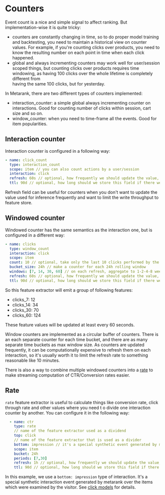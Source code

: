 # Counters

Event count is a nice and simple signal to affect ranking. But implementation-wise it is quite tricky:
* counters are constantly changing in time, so to do proper model training and backtesting, you need to maintain
  a historical view on counter values. For example, if you're counting clicks over products, you need to know the
  resulting number on each point in time when each click happened.
* global and always incrementing counters may work well for user/session scoped things, but counting clicks over 
  products requires time windowing, as having 100 clicks over the whole lifetime is completely different from  
  having the same 100 clicks, but for yesterday.

In Metarank, there are two different types of counters implemented:
* interaction_counter: a simple global always incrementing counter on interactions. Good for counting number of clicks within 
  session, cart size and so on.
* window_counter: when you need to time-frame all the events. Good for item popularities.

## Interaction counter

Interaction counter is configured in a following way:
```yaml
- name: click_count
  type: interaction_count
  scope: item // you can also count actions by a user/session
  interaction: click
  refresh: 60s // optional, how frequently we should update the value, 0s by default
  ttl: 90d // optional, how long should we store this field if there were no updates
```

Refresh field can be useful for counters when you don't want to update the value used for inference frequently
and want to limit the write throughput to feature store.

## Windowed counter

Windowed counter has the same semantics as the interaction one, but is configured in a different way:
```yaml
- name: clicks
  type: window_count
  interaction: click
  scope: item
  count: 10 // optional, take only the last 10 clicks performed by the user
  bucket_size: 24h // make a counter for each 24h rolling window
  windows: [7, 14, 30, 60] // on each refresh, aggregate to 1-2-4-8 week counts
  refresh: 60s // optional, how frequently we should update the value, 0s by default
  ttl: 90d // optional, how long should we store this field if there were no updates
```

So this feature extractor will emit a group of following features:
* clicks_7: 12
* clicks_14: 34
* clicks_30: 70
* clicks_60: 124

These feature values will be updated at least every 60 seconds.

Window counters are implemented as a circular buffer of counters. There is an each separate counter for each time bucket,
and there are as many separate time buckets as max window size. As counters are updated frequently, it can be computationally 
expensive to refresh them on each interaction, so it's usually worth it to limit the refresh rate to something reasonable
like 10 minutes.

There is also a way to combine multiple windowed counters into a [rate](counters.md#rate) to make streaming computation 
of CTR/Conversion rates easier.

## Rate

`rate` feature extractor is useful to calculate things like conversion rate, click through rate and other values where you need t
o divide one interaction counter by another. You can configure it in the following way:
```yaml
  - name: ctr
    type: rate
    // name of the feature extractor used as a dividend
    top: click
    // name of the feature extractor that is used as a divider
    bottom: impression // it's a special synthetic event generated by metarank.
    scope: item
    bucket: 24h
    periods: [7,30]
    refresh: 1h // optional, how frequently we should update the value, 1h by default
    ttl: 90d // optional, how long should we store this field if there were no updates
```

In this example, we use a `bottom: impression` type of interaction. It's a special synthetic interaction event generated
by metarank over the items which were examined by the visitor. See [click models](../click-models.md) for details.
